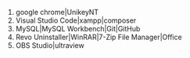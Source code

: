 1) google chrome|UnikeyNT
2) Visual Studio Code|xampp|composer
3) MySQL|MySQL Workbench|Git|GitHub
4) Revo Uninstaller|WinRAR|7-Zip File Manager|Office
5) OBS Studio|ultraview